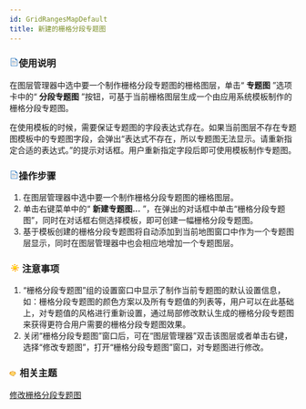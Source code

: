 ```yaml
---
id: GridRangesMapDefault
title: 新建的栅格分段专题图
---
```

### ![](../../img/read.gif)使用说明

在图层管理器中选中要一个制作栅格分段专题图的栅格图层，单击“ **专题图** ”选项卡中的“ **分段专题图**
”按钮，可基于当前栅格图层生成一个由应用系统模板制作的栅格分段专题图。

在使用模板的时候，需要保证专题图的字段表达式存在。如果当前图层不存在专题图模板中的专题图字段，会弹出“表达式不存在，所以专题图无法显示。请重新指定合适的表达式。”的提示对话框。用户重新指定字段后即可使用模板制作专题图。

### ![](../../img/read.gif)操作步骤

  1. 在图层管理器中选中要一个制作栅格分段专题图的栅格图层。
  2. 单击右键菜单中的“ **新建专题图...** ”，在弹出的对话框中单击“栅格分段专题图”，同时在对话框右侧选择模板，即可创建一幅栅格分段专题图。 
  3. 基于模板创建的栅格分段专题图将自动添加到当前地图窗口中作为一个专题图层显示，同时在图层管理器中也会相应地增加一个专题图层。

### ![](../../img/note.png)注意事项

  1. “栅格分段专题图”组的设置窗口中显示了制作当前专题图的默认设置信息，如：栅格分段专题图的颜色方案以及所有专题值的列表等，用户可以在此基础上，对专题值的风格进行重新设置，通过局部修改默认生成的栅格分段专题图来获得更符合用户需要的栅格分段专题图效果。
  2. 关闭“栅格分段专题图”窗口后，可在“图层管理器”双击该图层或者单击右键，选择“修改专题图”，打开“栅格分段专题图”窗口，对专题图进行修改。

### ![](../../img/seealso.png) 相关主题

 [修改栅格分段专题图](GridRangesMapGroupDia)

